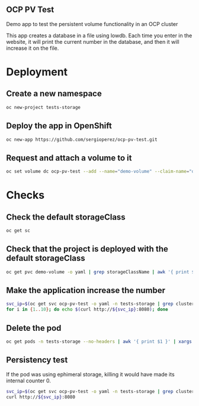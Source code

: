 OCP PV Test
-----------

Demo app to test the persistent volume functionality in an OCP cluster

This app creates a database in a file using lowdb. Each time you enter in the website, it will print the current number in the database, and then it will increase it on the file.

# Deployment

## Create a new namespace

```bash
oc new-project tests-storage
```

## Deploy the app in OpenShift

```bash
oc new-app https://github.com/sergioperez/ocp-pv-test.git
```

## Request and attach a volume to it

```bash
oc set volume dc ocp-pv-test --add --name="demo-volume" --claim-name="demo-volume" --mount-path="/mnt/demo_volumes/" --claim-size=1G --overwrite
```

# Checks

## Check the default storageClass

```bash
oc get sc
```

## Check that the project is deployed with the default storageClass

```bash
oc get pvc demo-volume -o yaml | grep storageClassName | awk '{ print $2 }'
```

## Make the application increase the number 

```bash
svc_ip=$(oc get svc ocp-pv-test -o yaml -n tests-storage | grep clusterIP | awk '{ print $2 }')
for i in {1..10}; do echo $(curl http://${svc_ip}:8080); done
```

## Delete the pod

```bash
oc get pods -n tests-storage --no-headers | awk '{ print $1 }' | xargs oc delete pod
```

## Persistency test

If the pod was using ephimeral storage, killing it would have made its internal counter 0.

```bash
svc_ip=$(oc get svc ocp-pv-test -o yaml -n tests-storage | grep clusterIP | awk '{ print $2 }')
curl http://${svc_ip}:8080
```
